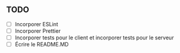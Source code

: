 ## TODO
- [ ] Incorporer ESLint
- [ ] Incorporer Prettier
- [ ] Incorporer tests pour le client et incorporer tests pour le serveur
- [ ] Écrire le README.MD